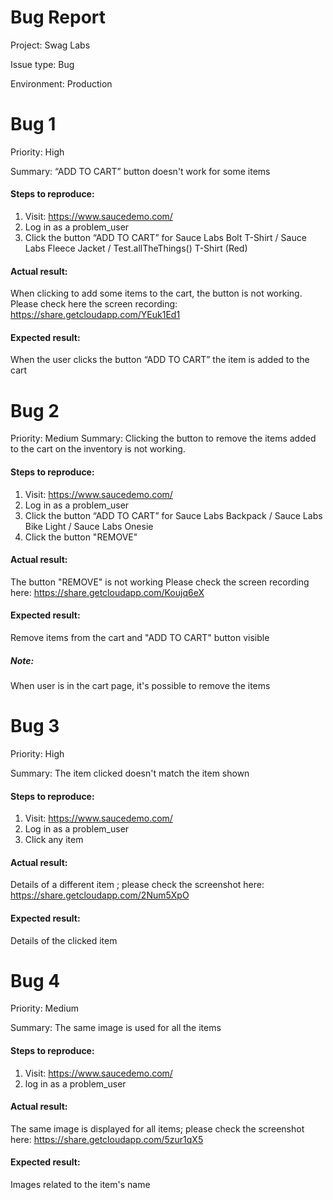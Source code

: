 # Bug Report

Project: Swag Labs

Issue type: Bug

Environment: Production


# Bug 1

Priority: High 

Summary: “ADD TO CART” button doesn't work for some items

#### Steps to reproduce:
1. Visit: https://www.saucedemo.com/
2. Log in as a problem_user
3. Click the button “ADD TO CART” for Sauce Labs Bolt T-Shirt / Sauce Labs Fleece Jacket / Test.allTheThings() T-Shirt (Red)

#### Actual result:
When clicking to add some items to the cart, the button is not working.
Please check here the screen recording: https://share.getcloudapp.com/YEuk1Ed1

#### Expected result: 
When the user clicks the button “ADD TO CART” the item is added to the cart



# Bug 2

Priority: Medium
Summary: Clicking the button to remove the items added to the cart on the inventory is not working.

#### Steps to reproduce:
1. Visit: https://www.saucedemo.com/
2. Log in as a problem_user
3. Click the button “ADD TO CART” for Sauce Labs Backpack / Sauce Labs Bike Light / Sauce Labs Onesie
4. Click the button "REMOVE"

#### Actual result:
The button "REMOVE" is not working
Please check the screen recording here: https://share.getcloudapp.com/Koujq6eX

#### Expected result:
Remove items from the cart and "ADD TO CART" button visible


##### Note:
When user is in the cart page, it's possible to remove the items



# Bug 3

Priority: High

Summary: The item clicked doesn't match the item shown

#### Steps to reproduce:
1. Visit: https://www.saucedemo.com/
2. Log in as a problem_user
3. Click any item

#### Actual result:
Details of a different item ; please check the screenshot here: https://share.getcloudapp.com/2Num5XpO

#### Expected result:
Details of the clicked item


# Bug 4

Priority: Medium

Summary: The same image is used for all the items

#### Steps to reproduce:
1. Visit: https://www.saucedemo.com/
2. log in as a problem_user

#### Actual result:
The same image is displayed for all items; please check the screenshot here: https://share.getcloudapp.com/5zur1qX5

#### Expected result: 
Images related to the item's name